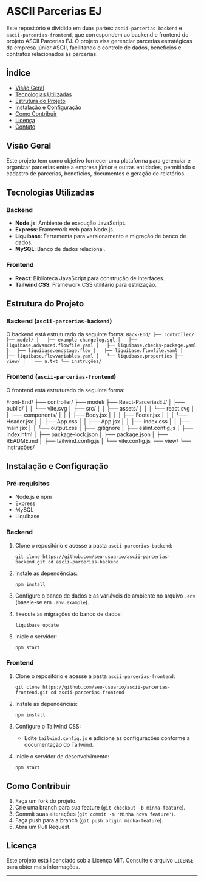 
# ASCII Parcerias EJ

Este repositório é dividido em duas partes: `ascii-parcerias-backend` e `ascii-parcerias-frontend`, que correspondem ao backend e frontend do projeto ASCII Parcerias EJ. O projeto visa gerenciar parcerias estratégicas da empresa júnior ASCII, facilitando o controle de dados, benefícios e contratos relacionados às parcerias.

## Índice

-   [Visão Geral](#vis%C3%A3o-geral)
-   [Tecnologias Utilizadas](#tecnologias-utilizadas)
-   [Estrutura do Projeto](#estrutura-do-projeto)
-   [Instalação e Configuração](#instala%C3%A7%C3%A3o-e-configura%C3%A7%C3%A3o)
-   [Como Contribuir](#como-contribuir)
-   [Licença](#licen%C3%A7a)
-   [Contato](#contato)

## Visão Geral

Este projeto tem como objetivo fornecer uma plataforma para gerenciar e organizar parcerias entre a empresa júnior e outras entidades, permitindo o cadastro de parcerias, benefícios, documentos e geração de relatórios.

## Tecnologias Utilizadas

### Backend

-   **Node.js**: Ambiente de execução JavaScript.
-   **Express**: Framework web para Node.js.
-   **Liquibase**: Ferramenta para versionamento e migração de banco de dados.
-   **MySQL**: Banco de dados relacional.

### Frontend

-   **React**: Biblioteca JavaScript para construção de interfaces.
-   **Tailwind CSS**: Framework CSS utilitário para estilização.

## Estrutura do Projeto

### Backend (`ascii-parcerias-backend`)

O backend está estruturado da seguinte forma:
`Back-End/
├── controller/
├── model/
│   ├── example-changelog.sql
│   ├── liquibase.advanced.flowfile.yaml
│   ├── liquibase.checks-package.yaml
│   ├── liquibase.endstage.flow
│   ├── liquibase.flowfile.yaml
│   ├── liquibase.flowvariables.yaml
│   └── liquibase.properties
├── view/
│   └── a.txt
└── instruções/` 

### Frontend (`ascii-parcerias-frontend`)

O frontend está estruturado da seguinte forma:


Front-End/
├── controller/
├── model/
├── React-ParceriasEJ/
│   ├── public/
│   │   └── vite.svg
│   ├── src/
│   │   ├── assets/
│   │   │   └── react.svg
│   │   ├── components/
│   │   │   ├── Body.jsx
│   │   │   ├── Footer.jsx
│   │   │   └── Header.jsx
│   │   ├── App.css
│   │   ├── App.jsx
│   │   ├── index.css
│   │   ├── main.jsx
│   │   └── output.css
│   ├── .gitignore
│   ├── eslint.config.js
│   ├── index.html
│   ├── package-lock.json
│   ├── package.json
│   ├── README.md
│   ├── tailwind.config.js
│   └── vite.config.js
└── view/
    └── instruções/

## Instalação e Configuração

### Pré-requisitos

-   Node.js e npm
-   Express
-   MySQL
-   Liquibase

### Backend

1.  Clone o repositório e acesse a pasta `ascii-parcerias-backend`:
        
    
    `git clone https://github.com/seu-usuario/ascii-parcerias-backend.git
    cd ascii-parcerias-backend` 
    
2.  Instale as dependências:
            
    `npm install` 
    
3.  Configure o banco de dados e as variáveis de ambiente no arquivo `.env` (baseie-se em `.env.example`).
4.  Execute as migrações do banco de dados:
            
    `liquibase update` 
    
5.  Inicie o servidor:
            
    `npm start` 
    

### Frontend

1.  Clone o repositório e acesse a pasta `ascii-parcerias-frontend`:
            
    `git clone https://github.com/seu-usuario/ascii-parcerias-frontend.git
    cd ascii-parcerias-frontend` 
    
2.  Instale as dependências:
            
    `npm install` 
    
3.  Configure o Tailwind CSS:
    -   Edite `tailwind.config.js` e adicione as configurações conforme a documentação do Tailwind.
4.  Inicie o servidor de desenvolvimento:
        
    `npm start` 
    

## Como Contribuir

1.  Faça um fork do projeto.
2.  Crie uma branch para sua feature (`git checkout -b minha-feature`).
3.  Commit suas alterações (`git commit -m 'Minha nova feature'`).
4.  Faça push para a branch (`git push origin minha-feature`).
5.  Abra um Pull Request.

## Licença

Este projeto está licenciado sob a Licença MIT. Consulte o arquivo `LICENSE` para obter mais informações.


----------